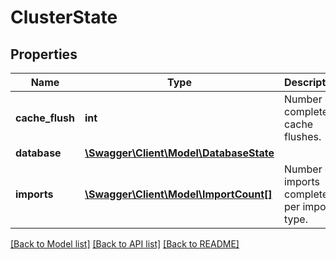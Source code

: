 # ClusterState

## Properties
Name | Type | Description | Notes
------------ | ------------- | ------------- | -------------
**cache_flush** | **int** | Number of completed cache flushes. | [optional] 
**database** | [**\Swagger\Client\Model\DatabaseState**](DatabaseState.md) |  | [optional] 
**imports** | [**\Swagger\Client\Model\ImportCount[]**](ImportCount.md) | Number of imports completed per import type. | [optional] 

[[Back to Model list]](../../README.md#documentation-for-models) [[Back to API list]](../../README.md#documentation-for-api-endpoints) [[Back to README]](../../README.md)

